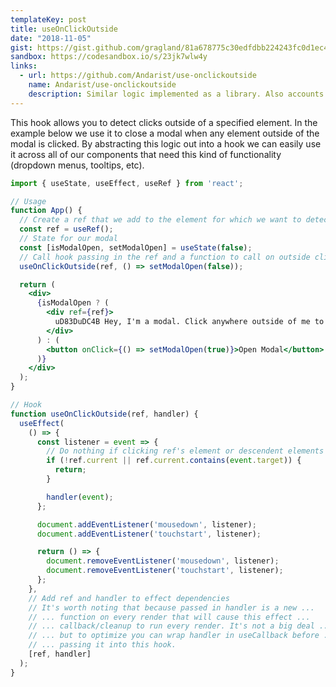 ```yaml
---
templateKey: post
title: useOnClickOutside
date: "2018-11-05"
gist: https://gist.github.com/gragland/81a678775c30edfdbb224243fc0d1ec4
sandbox: https://codesandbox.io/s/23jk7wlw4y
links:
  - url: https://github.com/Andarist/use-onclickoutside
    name: Andarist/use-onclickoutside
    description: Similar logic implemented as a library. Also accounts for passive events. Good choice if you want to pull something from github/npm.
---
```


This hook allows you to detect clicks outside of a specified element.
In the example below we use it to close a modal when any element outside of the
modal is clicked. By abstracting this logic out into a hook we can easily use it
across all of our components that need this kind of functionality (dropdown menus,
tooltips, etc).

```jsx
import { useState, useEffect, useRef } from 'react';

// Usage
function App() {
  // Create a ref that we add to the element for which we want to detect outside clicks
  const ref = useRef();
  // State for our modal
  const [isModalOpen, setModalOpen] = useState(false);
  // Call hook passing in the ref and a function to call on outside click
  useOnClickOutside(ref, () => setModalOpen(false));

  return (
    <div>
      {isModalOpen ? (
        <div ref={ref}>
          uD83DuDC4B Hey, I'm a modal. Click anywhere outside of me to close.
        </div>
      ) : (
        <button onClick={() => setModalOpen(true)}>Open Modal</button>
      )}
    </div>
  );
}

// Hook
function useOnClickOutside(ref, handler) {
  useEffect(
    () => {
      const listener = event => {
        // Do nothing if clicking ref's element or descendent elements
        if (!ref.current || ref.current.contains(event.target)) {
          return;
        }

        handler(event);
      };

      document.addEventListener('mousedown', listener);
      document.addEventListener('touchstart', listener);

      return () => {
        document.removeEventListener('mousedown', listener);
        document.removeEventListener('touchstart', listener);
      };
    },
    // Add ref and handler to effect dependencies
    // It's worth noting that because passed in handler is a new ...
    // ... function on every render that will cause this effect ...
    // ... callback/cleanup to run every render. It's not a big deal ...
    // ... but to optimize you can wrap handler in useCallback before ...
    // ... passing it into this hook.
    [ref, handler]
  );
}
```
